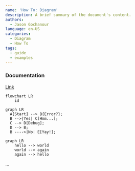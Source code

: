 ```yaml
---
name: 'How To: Diagram'
description: A brief summary of the document's content.
authors:
  - Jason Gochanour
language: en-US
categories:
  - Diagram
  - How To
tags:
  - guide
  - examples
---
```


### Documentation
[Link](https://squidfunk.github.io/mkdocs-material/reference/diagrams/)

``` mermaid
flowchart LR
    id
```
 
``` mermaid
graph LR
  A[Start] --> B{Error?};
  B -->|Yes| C[Hmm...];
  C --> D[Debug];
  D --> B;
  B ---->|No| E[Yay!];
```
 
```mermaid
graph LR
    hello --> world
    world --> again
    again --> hello
```

...

